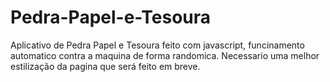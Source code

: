 # Pedra-Papel-e-Tesoura
Aplicativo de Pedra Papel e Tesoura feito com javascript, funcinamento automatico contra a maquina de forma randomica.
Necessario uma melhor estilização da pagina que será feito em breve.
